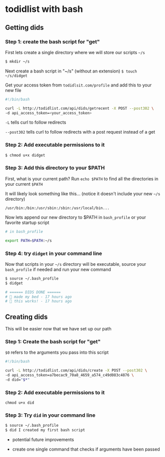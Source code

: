 # todidlist with bash

## Getting dids
### Step 1: create the bash script for "get"

First lets create a single directory where we will store our scripts `~/s`

```bash
$ mkdir ~/s
```

Next create a bash script in "~/s" (without an extension)
`$ touch ~/s/didget`

Get your access token from `todidlsit.com/profile` and add this to your new file
```bash
#!/bin/bash

curl -L http://todidlist.com/api/dids/getrecent -X POST --post302 \
-d api_access_token=<your_access_token>
```

`-L` tells curl to follow redirects

`--post302` tells curl to follow redirects with a post request instead of a get

### Step 2: Add executable permissions to it

```bash
$ chmod u+x didget
```

### Step 3: Add this directory to your $PATH
First, what is your current path? Run `echo $PATH` to find all the directories in your current `$PATH`

It will likely look something like this... (notice it doesn't include your new `~/s` directory)

`/usr/bin:/bin:/usr/sbin:/sbin:/usr/local/bin...`

Now lets append our new directory to $PATH in `bash_profile` or your favorite startup script

```bash
# in bash_profile

export PATH=$PATH:~/s
```

### Step 4: try `didget` in your command line
Now that scripts in your `~/s` directory will be executable, source your `bash_profile` if needed and run your new command

```bash
$ source ~/.bash_profile
$ didget

# ====== DIDS DONE ======
# 🚀 made my bed - 17 hours ago
# 🚀 this works! - 17 hours ago
```

## Creating dids

This will be easier now that we have set up our path

### Step 1: Create the bash script for "get"

`$0` refers to the arguments you pass into this script

```bash
#!/bin/bash

curl -L http://todidlist.com/api/dids/create -X POST --post302 \
-d api_access_token=a7becac9_70a8_4659_a574_c49d083c4876 \
-d did="$*"
```
### Step 2: Add executable permissions to it

`chmod u+x did`

### Step 3: Try `did` in your command line

```bash
$ source ~/.bash_profile
$ did I created my first bash script
```


* potential future improvements
- create one single command that checks if arguments have been passed
